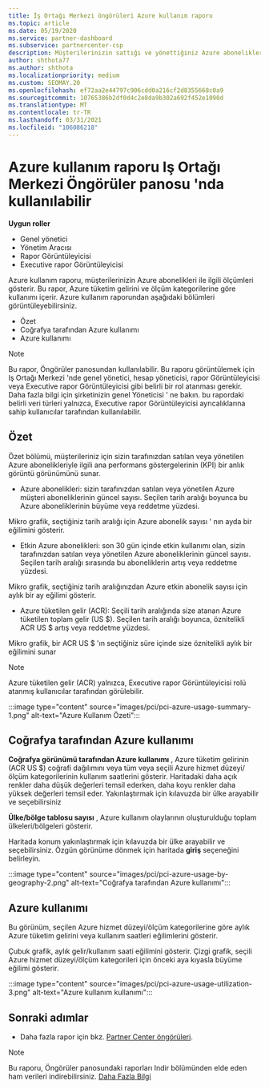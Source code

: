```yaml
---
title: İş Ortağı Merkezi öngörüleri Azure kullanım raporu
ms.topic: article
ms.date: 05/19/2020
ms.service: partner-dashboard
ms.subservice: partnercenter-csp
description: Müşterilerinizin sattığı ve yönettiğiniz Azure aboneliklerinin kullanımını iyileştirebileceğinizi görün.
author: shthota77
ms.author: shthota
ms.localizationpriority: medium
ms.custom: SEOMAY.20
ms.openlocfilehash: ef72aa2e44797c906cdd0a216cf2d8355668c0a9
ms.sourcegitcommit: 10765386b2df0d4c2e8da9b302a692f452e1090d
ms.translationtype: MT
ms.contentlocale: tr-TR
ms.lasthandoff: 03/31/2021
ms.locfileid: "106086218"
---
```

# <a name="azure-usage-report-available-from-the-partner-center-insights-dashboard"></a>Azure kullanım raporu Iş Ortağı Merkezi Öngörüler panosu 'nda kullanılabilir

**Uygun roller**

- Genel yönetici
- Yönetim Aracısı
- Rapor Görüntüleyicisi
- Executive rapor Görüntüleyicisi

Azure kullanım raporu, müşterilerinizin Azure abonelikleri ile ilgili ölçümleri gösterir. Bu rapor, Azure tüketim gelirini ve ölçüm kategorilerine göre kullanımı içerir. Azure kullanım raporundan aşağıdaki bölümleri görüntüleyebilirsiniz.

- Özet
- Coğrafya tarafından Azure kullanımı
- Azure kullanımı

 > [!NOTE]
 > Bu rapor, Öngörüler panosundan kullanılabilir. Bu raporu görüntülemek için Iş Ortağı Merkezi 'nde genel yönetici, hesap yöneticisi, rapor Görüntüleyicisi veya Executive rapor Görüntüleyicisi gibi belirli bir rol atanması gerekir. Daha fazla bilgi için şirketinizin genel Yöneticisi ' ne bakın. bu rapordaki belirli veri türleri yalnızca, Executive rapor Görüntüleyicisi ayrıcalıklarına sahip kullanıcılar tarafından kullanılabilir.

## <a name="summary"></a>Özet

Özet bölümü, müşterileriniz için sizin tarafınızdan satılan veya yönetilen Azure abonelikleriyle ilgili ana performans göstergelerinin (KPI) bir anlık görüntü görünümünü sunar.  

- Azure abonelikleri: sizin tarafınızdan satılan veya yönetilen Azure müşteri aboneliklerinin güncel sayısı.
Seçilen tarih aralığı boyunca bu Azure aboneliklerinin büyüme veya reddetme yüzdesi.

Mikro grafik, seçtiğiniz tarih aralığı için Azure abonelik sayısı ' nın ayda bir eğilimini gösterir.
- Etkin Azure abonelikleri: son 30 gün içinde etkin kullanımı olan, sizin tarafınızdan satılan veya yönetilen Azure aboneliklerinin güncel sayısı.
Seçilen tarih aralığı sırasında bu aboneliklerin artış veya reddetme yüzdesi.

Mikro grafik, seçtiğiniz tarih aralığınızdan Azure etkin abonelik sayısı için aylık bir ay eğilimi gösterir.

- Azure tüketilen gelir (ACR): Seçili tarih aralığında size atanan Azure tüketilen toplam gelir (US $).
Seçilen tarih aralığı boyunca, öznitelikli ACR US $ artış veya reddetme yüzdesi. 

Mikro grafik, bir ACR US $ 'ın seçtiğiniz süre içinde size öznitelikli aylık bir eğilimini sunar


> [!NOTE]
 > Azure tüketilen gelir (ACR) yalnızca, Executive rapor Görüntüleyicisi rolü atanmış kullanıcılar tarafından görülebilir.

:::image type="content" source="images/pci/pci-azure-usage-summary-1.png" alt-text="Azure Kullanım Özeti":::

## <a name="azure-usage-by-geography"></a>Coğrafya tarafından Azure kullanımı

**Coğrafya görünümü tarafından Azure kullanımı** , Azure tüketim gelirinin (ACR US $) coğrafi dağılımını veya tüm veya seçili Azure hizmet düzeyi/ölçüm kategorilerinin kullanım saatlerini gösterir. Haritadaki daha açık renkler daha düşük değerleri temsil ederken, daha koyu renkler daha yüksek değerleri temsil eder. Yakınlaştırmak için kılavuzda bir ülke arayabilir ve seçebilirsiniz 

**Ülke/bölge tablosu sayısı** , Azure kullanım olaylarının oluşturulduğu toplam ülkeleri/bölgeleri gösterir.

Haritada konum yakınlaştırmak için kılavuzda bir ülke arayabilir ve seçebilirsiniz. Özgün görünüme dönmek için haritada **giriş** seçeneğini belirleyin.

:::image type="content" source="images/pci/pci-azure-usage-by-geography-2.png" alt-text="Coğrafya tarafından Azure kullanımı":::

## <a name="azure-utilization"></a>Azure kullanımı

Bu görünüm, seçilen Azure hizmet düzeyi/ölçüm kategorilerine göre aylık Azure tüketim gelirini veya kullanım saatleri eğilimlerini gösterir. 

Çubuk grafik, aylık gelir/kullanım saati eğilimini gösterir. Çizgi grafik, seçili Azure hizmet düzeyi/ölçüm kategorileri için önceki aya kıyasla büyüme eğilimi gösterir.

:::image type="content" source="images/pci/pci-azure-usage-utilization-3.png" alt-text="Azure kullanım kullanımı":::

## <a name="next-steps"></a>Sonraki adımlar

- Daha fazla rapor için bkz. [Partner Center öngörüleri](partner-center-insights.md).

>[!NOTE] 
> Bu raporu, Öngörüler panosundaki raporları Indir bölümünden elde eden ham verileri indirebilirsiniz. [Daha Fazla Bilgi](pci-download-reports.md) 
